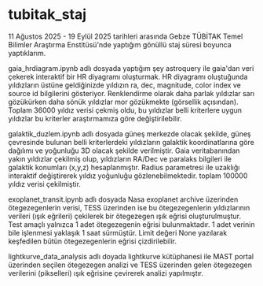 # tubitak_staj

11 Ağustos 2025 - 19 Eylül 2025 tarihleri arasında Gebze TÜBİTAK Temel Bilimler Araştırma Enstitüsü'nde yaptığım gönüllü staj süresi boyunca yaptıklarım.

gaia_hrdiagram.ipynb adlı dosyada yaptığım şey astroquery ile gaia'dan veri çekerek interaktif bir HR diyagramı oluşturmak. HR diyagramı oluştuğunda yıldızların üstüne geldiğinizde yıldızın ra, dec, magnitude, color index ve source id bilgilerini gösteriyor. Renklendirme olarak daha parlak yıldızlar sarı gözükürken daha sönük yıldızlar mor gözükmekte (görsellik açısından). Toplam 36000 yıldız verisi çekmiş oldu, bu yıldızlar belli kriterlere uygun yıldızlar bu kriterler araştırmamıza göre değiştirilebilir.

galaktik_duzlem.ipynb adlı dosyada güneş merkezde olacak şekilde, güneş çevresinde bulunan belli kriterlerdeki yıldızların galaktik koordinatlarına göre dağılımı ve yoğunluğu 3D olacak şekilde verilmiştir. Gaia veritabanından yakın yıldızlar çekilmiş olup, yıldızların RA/Dec ve paralaks bilgileri ile galaktik konumları (x,y,z) hesaplanmıştır. Radius parametresi ile uzaklığı interaktif değiştirerek yıldız yoğunluğu gözlenebilmektedir. toplam 100000 yıldız verisi çekilmiştir.

exoplanet_transit.ipynb adlı dosyada Nasa exoplanet archive üzerinden ötegezegenlerin verisi, TESS üzerinden ise bu ötegezegenlerin yıldızlarının verileri (ışık eğrileri) çekilerek bir ötegezegen ışık eğrisi oluşturulmuştur. Test amaçlı yalnızca 1 adet ötegezegenin eğrisi bulunmaktadır. 1 adet verinin bile işlenmesi yaklaşık 1 saat sürmüştür. Limit değeri None yazılarak keşfedilen bütün ötegezegenlerin eğrisi çizdirilebilir.

lightkurve_data_analysis adlı doyada lightkurve kütüphanesi ile MAST portal üzerinden seçilen ötegezegen analizi ve TESS üzerinden gelen ötegezegen verilerini (pikselleri) ışık eğrisine çevirerek analizi yapılmıştır.
